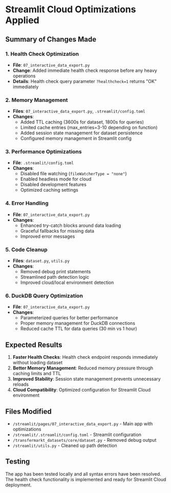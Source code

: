 # Streamlit Cloud Optimizations Applied

## Summary of Changes Made

### 1. Health Check Optimization
- **File**: `07_interactive_data_export.py`
- **Change**: Added immediate health check response before any heavy operations
- **Details**: Health check query parameter `?healthcheck=1` returns "OK" immediately

### 2. Memory Management
- **Files**: `07_interactive_data_export.py`, `.streamlit/config.toml`
- **Changes**: 
  - Added TTL caching (3600s for dataset, 1800s for queries)
  - Limited cache entries (max_entries=3-10 depending on function)
  - Added session state management for dataset persistence
  - Configured memory management in Streamlit config

### 3. Performance Optimizations
- **File**: `.streamlit/config.toml`
- **Changes**:
  - Disabled file watching (`fileWatcherType = "none"`)
  - Enabled headless mode for cloud
  - Disabled development features
  - Optimized caching settings

### 4. Error Handling
- **File**: `07_interactive_data_export.py`
- **Changes**:
  - Enhanced try-catch blocks around data loading
  - Graceful fallbacks for missing data
  - Improved error messages

### 5. Code Cleanup
- **Files**: `dataset.py`, `utils.py`
- **Changes**:
  - Removed debug print statements
  - Streamlined path detection logic
  - Improved cloud/local environment detection

### 6. DuckDB Query Optimization
- **File**: `07_interactive_data_export.py`
- **Changes**:
  - Parameterized queries for better performance
  - Proper memory management for DuckDB connections
  - Reduced cache TTL for data queries (30 min vs 1 hour)

## Expected Results

1. **Faster Health Checks**: Health check endpoint responds immediately without loading dataset
2. **Better Memory Management**: Reduced memory pressure through caching limits and TTL
3. **Improved Stability**: Session state management prevents unnecessary reloads
4. **Cloud Compatibility**: Optimized configuration for Streamlit Cloud environment

## Files Modified

- `/streamlit/pages/07_interactive_data_export.py` - Main app with optimizations
- `/streamlit/.streamlit/config.toml` - Streamlit configuration
- `/transfermarkt_datasets/core/dataset.py` - Removed debug output
- `/streamlit/utils.py` - Cleaned up path detection

## Testing

The app has been tested locally and all syntax errors have been resolved. The health check functionality is implemented and ready for Streamlit Cloud deployment.
